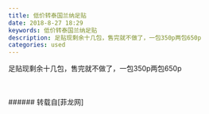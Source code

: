 ```yaml
---
title: 低价转泰国兰纳足贴
date: 2018-8-27 18:29
keywords: 低价转泰国兰纳足贴
description: 足贴现剩余十几包，售完就不做了，一包350p两包650p
categories: used
---
```

<td class="t_f" id="postmessage_1692027">

足贴现剩余十几包，售完就不做了，一包350p两包650p<br/>
<img alt="" border="0" class="zoom" data-cf-modified-7961a08ae1a02ce9a27215e6-="" file="http://www.flw.ph/data/appbyme/upload/image/201808/27/h3g4S8aYHSCS.jpg" id="aimg_YJVNx" lazyloadthumb="1" onclick="" onmouseover="" src="http://www.flw.ph/data/appbyme/upload/image/201808/27/h3g4S8aYHSCS.jpg"/><br/>
<br/>
<img alt="" border="0" class="zoom" data-cf-modified-7961a08ae1a02ce9a27215e6-="" file="http://www.flw.ph/data/appbyme/upload/image/201808/27/iSbCHjjeSrUB.jpg" id="aimg_ES81S" lazyloadthumb="1" onclick="" onmouseover="" src="http://www.flw.ph/data/appbyme/upload/image/201808/27/iSbCHjjeSrUB.jpg"/><br/>
<br/>
</td>
###### 转载自[菲龙网]